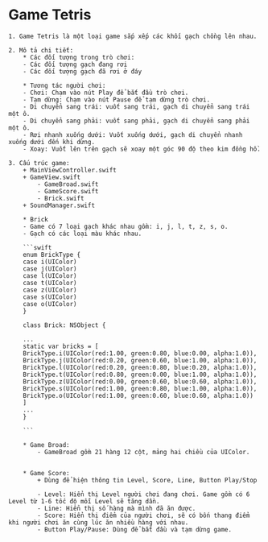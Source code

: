 #  Game Tetris
    1. Game Tetris là một loại game sắp xếp các khối gạch chồng lên nhau.
    
    2. Mô tả chi tiết:
        * Các đối tượng trong trò chơi:
        - Các đối tượng gạch đang rơi
        - Các đối tượng gạch đã rơi ở đáy
        
        * Tương tác người chơi:
        - Chơi: Chạm vào nút Play để bắt đầu trò chơi.
        - Tạm dừng: Chạm vào nút Pause để tạm dừng trò chơi.
        - Di chuyển sang trái: vuốt sang trái, gạch di chuyển sang trái một ô.
        - Di chuyển sang phải: vuốt sang phải, gạch di chuyển sang phải một ô.
        - Rơi nhanh xuống dưới: Vuốt xuống dưới, gạch di chuyển nhanh xuống dưới đến khi dừng.
        - Xoay: Vuốt lên trên gạch sẽ xoay một góc 90 độ theo kim đồng hồ.
    
    3. Cấu trúc game:
        + MainViewController.swift
        + GameView.swift
            - GameBroad.swift
            - GameScore.swift
            - Brick.swift
        + SoundManager.swift
        
        * Brick
        - Game có 7 loại gạch khác nhau gồm: i, j, l, t, z, s, o.
        - Gạch có các loại màu khác nhau.
        
        ```swift
        enum BrickType {
        case i(UIColor)
        case j(UIColor)
        case l(UIColor)
        case t(UIColor)
        case z(UIColor)
        case s(UIColor)
        case o(UIColor)
        }  
        
        class Brick: NSObject {
        
        ...
        static var bricks = [
        BrickType.i(UIColor(red:1.00, green:0.80, blue:0.00, alpha:1.0)),
        BrickType.j(UIColor(red:0.20, green:0.60, blue:1.00, alpha:1.0)),
        BrickType.l(UIColor(red:0.20, green:0.80, blue:0.20, alpha:1.0)),
        BrickType.t(UIColor(red:0.80, green:0.00, blue:1.00, alpha:1.0)),
        BrickType.z(UIColor(red:0.00, green:0.60, blue:0.60, alpha:1.0)),
        BrickType.s(UIColor(red:1.00, green:0.80, blue:1.00, alpha:1.0)),
        BrickType.o(UIColor(red:1.00, green:0.60, blue:0.60, alpha:1.0))
        ]
        ...    
        }
        
        ```
        
        * Game Broad:
            - GameBroad gồm 21 hàng 12 cột, mảng hai chiều của UIColor.
            
            
        * Game Score:
            + Dùng để hiện thông tin Level, Score, Line, Button Play/Stop
            
            - Level: Hiển thị Level người chơi đang chơi. Game gồm có 6 Level từ 1-6 tốc độ mỗi Level sẽ tăng dần.
            - Line: Hiển thị số hàng mà mình đã ăn được.
            - Score: Hiển thị điểm của người chơi, sẽ có bốn thang điểm khi người chơi ăn cùng lúc ăn nhiều hàng với nhau.
            - Button Play/Pause: Dùng để bắt đầu và tạm dừng game.
            
            
        
        
            
            
        

